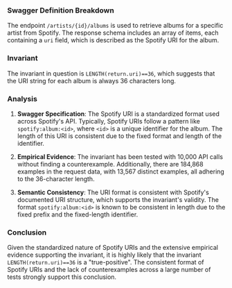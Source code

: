 ### Swagger Definition Breakdown
The endpoint `/artists/{id}/albums` is used to retrieve albums for a specific artist from Spotify. The response schema includes an array of items, each containing a `uri` field, which is described as the Spotify URI for the album.

### Invariant
The invariant in question is `LENGTH(return.uri)==36`, which suggests that the URI string for each album is always 36 characters long.

### Analysis
1. **Swagger Specification**: The Spotify URI is a standardized format used across Spotify's API. Typically, Spotify URIs follow a pattern like `spotify:album:<id>`, where `<id>` is a unique identifier for the album. The length of this URI is consistent due to the fixed format and length of the identifier.

2. **Empirical Evidence**: The invariant has been tested with 10,000 API calls without finding a counterexample. Additionally, there are 184,868 examples in the request data, with 13,567 distinct examples, all adhering to the 36-character length.

3. **Semantic Consistency**: The URI format is consistent with Spotify's documented URI structure, which supports the invariant's validity. The format `spotify:album:<id>` is known to be consistent in length due to the fixed prefix and the fixed-length identifier.

### Conclusion
Given the standardized nature of Spotify URIs and the extensive empirical evidence supporting the invariant, it is highly likely that the invariant `LENGTH(return.uri)==36` is a "true-positive". The consistent format of Spotify URIs and the lack of counterexamples across a large number of tests strongly support this conclusion.
